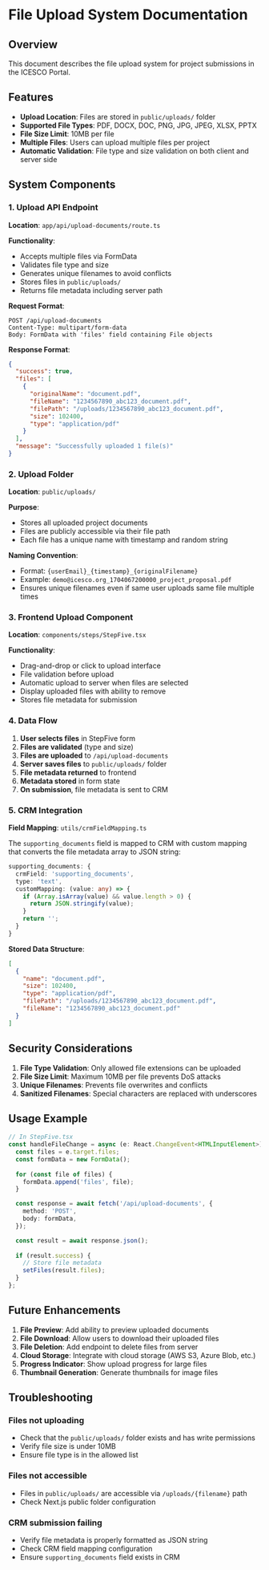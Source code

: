 # File Upload System Documentation

## Overview
This document describes the file upload system for project submissions in the ICESCO Portal.

## Features
- **Upload Location**: Files are stored in `public/uploads/` folder
- **Supported File Types**: PDF, DOCX, DOC, PNG, JPG, JPEG, XLSX, PPTX
- **File Size Limit**: 10MB per file
- **Multiple Files**: Users can upload multiple files per project
- **Automatic Validation**: File type and size validation on both client and server side

## System Components

### 1. Upload API Endpoint
**Location**: `app/api/upload-documents/route.ts`

**Functionality**:
- Accepts multiple files via FormData
- Validates file type and size
- Generates unique filenames to avoid conflicts
- Stores files in `public/uploads/`
- Returns file metadata including server path

**Request Format**:
```
POST /api/upload-documents
Content-Type: multipart/form-data
Body: FormData with 'files' field containing File objects
```

**Response Format**:
```json
{
  "success": true,
  "files": [
    {
      "originalName": "document.pdf",
      "fileName": "1234567890_abc123_document.pdf",
      "filePath": "/uploads/1234567890_abc123_document.pdf",
      "size": 102400,
      "type": "application/pdf"
    }
  ],
  "message": "Successfully uploaded 1 file(s)"
}
```

### 2. Upload Folder
**Location**: `public/uploads/`

**Purpose**:
- Stores all uploaded project documents
- Files are publicly accessible via their file path
- Each file has a unique name with timestamp and random string

**Naming Convention**:
- Format: `{userEmail}_{timestamp}_{originalFilename}`
- Example: `demo@icesco.org_1704067200000_project_proposal.pdf`
- Ensures unique filenames even if same user uploads same file multiple times

### 3. Frontend Upload Component
**Location**: `components/steps/StepFive.tsx`

**Functionality**:
- Drag-and-drop or click to upload interface
- File validation before upload
- Automatic upload to server when files are selected
- Display uploaded files with ability to remove
- Stores file metadata for submission

### 4. Data Flow

1. **User selects files** in StepFive form
2. **Files are validated** (type and size)
3. **Files are uploaded** to `/api/upload-documents`
4. **Server saves files** to `public/uploads/` folder
5. **File metadata returned** to frontend
6. **Metadata stored** in form state
7. **On submission**, file metadata is sent to CRM

### 5. CRM Integration

**Field Mapping**: `utils/crmFieldMapping.ts`

The `supporting_documents` field is mapped to CRM with custom mapping that converts the file metadata array to JSON string:

```typescript
supporting_documents: {
  crmField: 'supporting_documents',
  type: 'text',
  customMapping: (value: any) => {
    if (Array.isArray(value) && value.length > 0) {
      return JSON.stringify(value);
    }
    return '';
  }
}
```

**Stored Data Structure**:
```json
[
  {
    "name": "document.pdf",
    "size": 102400,
    "type": "application/pdf",
    "filePath": "/uploads/1234567890_abc123_document.pdf",
    "fileName": "1234567890_abc123_document.pdf"
  }
]
```

## Security Considerations

1. **File Type Validation**: Only allowed file extensions can be uploaded
2. **File Size Limit**: Maximum 10MB per file prevents DoS attacks
3. **Unique Filenames**: Prevents file overwrites and conflicts
4. **Sanitized Filenames**: Special characters are replaced with underscores

## Usage Example

```typescript
// In StepFive.tsx
const handleFileChange = async (e: React.ChangeEvent<HTMLInputElement>) => {
  const files = e.target.files;
  const formData = new FormData();
  
  for (const file of files) {
    formData.append('files', file);
  }

  const response = await fetch('/api/upload-documents', {
    method: 'POST',
    body: formData,
  });

  const result = await response.json();
  
  if (result.success) {
    // Store file metadata
    setFiles(result.files);
  }
};
```

## Future Enhancements

1. **File Preview**: Add ability to preview uploaded documents
2. **File Download**: Allow users to download their uploaded files
3. **File Deletion**: Add endpoint to delete files from server
4. **Cloud Storage**: Integrate with cloud storage (AWS S3, Azure Blob, etc.)
5. **Progress Indicator**: Show upload progress for large files
6. **Thumbnail Generation**: Generate thumbnails for image files

## Troubleshooting

### Files not uploading
- Check that the `public/uploads/` folder exists and has write permissions
- Verify file size is under 10MB
- Ensure file type is in the allowed list

### Files not accessible
- Files in `public/uploads/` are accessible via `/uploads/{filename}` path
- Check Next.js public folder configuration

### CRM submission failing
- Verify file metadata is properly formatted as JSON string
- Check CRM field mapping configuration
- Ensure `supporting_documents` field exists in CRM



